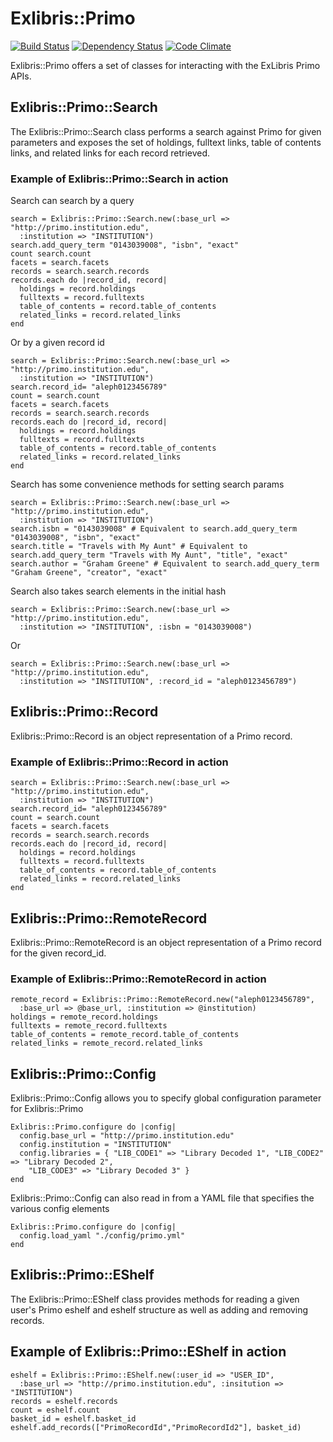 # Exlibris::Primo
[![Build Status](https://secure.travis-ci.org/scotdalton/exlibris-primo.png)](http://secure.travis-ci.org/scotdalton/exlibris-primo)
[![Dependency Status](https://gemnasium.com/scotdalton/exlibris-primo.png)](https://gemnasium.com/scotdalton/exlibris-primo)
[![Code Climate](https://codeclimate.com/badge.png)](https://codeclimate.com/github/scotdalton/exlibris-primo)

Exlibris::Primo offers a set of classes for interacting with the ExLibris Primo APIs.

## Exlibris::Primo::Search
The Exlibris::Primo::Search class performs a search against Primo for given parameters
and exposes the set of holdings, fulltext links, table of contents links, and related links for each record retrieved.

### Example of Exlibris::Primo::Search in action
Search can search by a query

    search = Exlibris::Primo::Search.new(:base_url => "http://primo.institution.edu", 
      :institution => "INSTITUTION")
    search.add_query_term "0143039008", "isbn", "exact"
    count search.count
    facets = search.facets
    records = search.search.records
    records.each do |record_id, record|
      holdings = record.holdings
      fulltexts = record.fulltexts
      table_of_contents = record.table_of_contents
      related_links = record.related_links
    end

Or by a given record id

    search = Exlibris::Primo::Search.new(:base_url => "http://primo.institution.edu", 
      :institution => "INSTITUTION")
    search.record_id= "aleph0123456789"
    count = search.count
    facets = search.facets
    records = search.search.records
    records.each do |record_id, record|
      holdings = record.holdings
      fulltexts = record.fulltexts
      table_of_contents = record.table_of_contents
      related_links = record.related_links
    end

Search has some convenience methods for setting search params

    search = Exlibris::Primo::Search.new(:base_url => "http://primo.institution.edu", 
      :institution => "INSTITUTION")
    search.isbn = "0143039008" # Equivalent to search.add_query_term "0143039008", "isbn", "exact"
    search.title = "Travels with My Aunt" # Equivalent to search.add_query_term "Travels with My Aunt", "title", "exact"
    search.author = "Graham Greene" # Equivalent to search.add_query_term "Graham Greene", "creator", "exact"
    
Search also takes search elements in the initial hash

    search = Exlibris::Primo::Search.new(:base_url => "http://primo.institution.edu", 
      :institution => "INSTITUTION", :isbn = "0143039008")
Or  

    search = Exlibris::Primo::Search.new(:base_url => "http://primo.institution.edu", 
      :institution => "INSTITUTION", :record_id = "aleph0123456789")

    
## Exlibris::Primo::Record
Exlibris::Primo::Record is an object representation of a Primo record.

### Example of Exlibris::Primo::Record in action
    search = Exlibris::Primo::Search.new(:base_url => "http://primo.institution.edu", 
      :institution => "INSTITUTION")
    search.record_id= "aleph0123456789"
    count = search.count
    facets = search.facets
    records = search.search.records
    records.each do |record_id, record|
      holdings = record.holdings
      fulltexts = record.fulltexts
      table_of_contents = record.table_of_contents
      related_links = record.related_links
    end

## Exlibris::Primo::RemoteRecord
Exlibris::Primo::RemoteRecord is an object representation of a Primo record for the given record_id.

### Example of Exlibris::Primo::RemoteRecord in action
    remote_record = Exlibris::Primo::RemoteRecord.new("aleph0123456789", 
      :base_url => @base_url, :institution => @institution)
    holdings = remote_record.holdings
    fulltexts = remote_record.fulltexts
    table_of_contents = remote_record.table_of_contents
    related_links = remote_record.related_links

## Exlibris::Primo::Config
Exlibris::Primo::Config allows you to specify global configuration parameter for Exlibris::Primo

    Exlibris::Primo.configure do |config|
      config.base_url = "http://primo.institution.edu"
      config.institution = "INSTITUTION"
      config.libraries = { "LIB_CODE1" => "Library Decoded 1", "LIB_CODE2" => "Library Decoded 2",
        "LIB_CODE3" => "Library Decoded 3" }
    end

Exlibris::Primo::Config can also read in from a YAML file that specifies the various config elements

    Exlibris::Primo.configure do |config|
      config.load_yaml "./config/primo.yml"
    end

## Exlibris::Primo::EShelf
The Exlibris::Primo::EShelf class provides methods for reading a given user's Primo eshelf and eshelf structure as well as adding and removing records.

## Example of Exlibris::Primo::EShelf in action
    eshelf = Exlibris::Primo::EShelf.new(:user_id => "USER_ID", 
      :base_url => "http://primo.institution.edu", :insitution => "INSTITUTION")
    records = eshelf.records
    count = eshelf.count
    basket_id = eshelf.basket_id
    eshelf.add_records(["PrimoRecordId","PrimoRecordId2"], basket_id)
